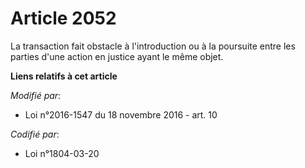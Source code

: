 # Article 2052

La transaction fait obstacle à l'introduction ou à la poursuite entre les parties d'une action en justice ayant le même
objet.

**Liens relatifs à cet article**

_Modifié par_:

  - Loi n°2016-1547 du 18 novembre 2016 - art. 10

_Codifié par_:

  - Loi n°1804-03-20
